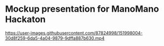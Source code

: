 # Mockup presentation for ManoMano Hackaton

https://user-images.githubusercontent.com/87824998/151998004-30d8f259-6da5-4a04-9879-9dffa887b630.mp4

